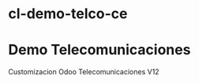 # cl-demo-telco-ce

Demo Telecomunicaciones
=======================


Customizacion Odoo Telecomunicaciones V12
